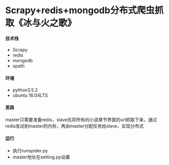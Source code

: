 # Scrapy+redis+mongodb分布式爬虫抓取《冰与火之歌》

#### 技术栈
* Scrapy
* redis
* mongodb
* xpath

#### 环境
* python3.5.2
* ubuntu 16.04LTS

#### 思路
master只需要准备redis，slave先将所有的小说章节界面的url抓取下来，通过redis发动到master的内存，再由master分配任务给slave，实现分布式

#### 运行
* 执行runspider.py
* master地址在setting.py设置
